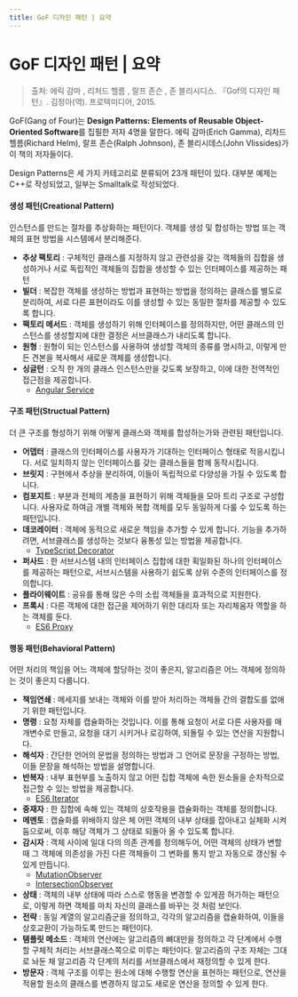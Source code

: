 ```yaml
---
title: GoF 디자인 패턴 | 요약
---
```


# GoF 디자인 패턴 | 요약

> 출처: 에릭 감마 , 리처드 헬름 , 랄프 존슨 , 존 블리시디스. 『Gof의 디자인 패턴』. 김정아(역). 프로텍미디어, 2015.

GoF(Gang of Four)는 **Design Patterns: Elements of Reusable Object-Oriented Software**를 집필한 저자 4명을 말한다.
에릭 감마(Erich Gamma), 리차드 헬름(Richard Helm), 랄프 존슨(Ralph Johnson), 존 블리시데스(John Vlissides)가 이 책의 저자들이다.

Design Patterns은 세 가지 카테고리로 분류되어 23개 패턴이 있다. 대부분 예제는 C++로 작성되었고, 일부는 Smalltalk로 작성되었다. 

#### 생성 패턴(Creational Pattern)
인스턴스를 만드는 절차를 추상화하는 패턴이다.
객체를 생성 및 합성하는 방법 또는 객체의 표현 방법을 시스템에서 분리해준다.

- **추상 팩토리** : 구체적인 클래스를 지정하지 않고 관련성을 갖는 객체들의 집합을 생성하거나 서로 독립적인 객체들의 집합을 생성할 수 있는 인터페이스를 제공하는 패턴
- **빌더** : 복잡한 객체를 생성하는 방법과 표현하는 방법을 정의하는 클래스를 별도로 분리하여, 서로 다른 표현이라도 이를 생성할 수 있는 동일한 절차를 제공할 수 있도록 합니다.
- **팩토리 메서드** : 객체를 생성하기 위해 인터페이스를 정의하지만, 어떤 클래스의 인스턴스를 생성할지에 대한 결정은 서브클래스가 내리도록 합니다.
- **원형** : 원형이 되는 인스턴스를 사용하여 생성할 객체의 종류를 명시하고, 이렇게 만든 견본을 복사해서 새로운 객체를 생성합니다.
- **싱글턴** : 오직 한 개의 클래스 인스턴스만을 갖도록 보장하고, 이에 대한 전역적인 접근점을 제공합니다.
  - [Angular Service](https://angular.io/guide/dependency-injection#injector-hierarchy-and-service-instances)

#### 구조 패턴(Structual Pattern)
더 큰 구조를 형성하기 위해 어떻게 클래스와 객체를 합성하는가와 관련된 패턴입니다.

- **어뎁터** : 클래스의 인터페이스를 사용자가 기대하는 인터페이스 형태로 적응시킵니다. 서로 일치하지 않는 인터페이스를 갖는 클래스들을 함께 동작시킵니다.
- **브릿지** : 구현에서 추상을 분리하여, 이들이 독립적으로 다양성을 가질 수 있도록 합니다.
- **컴포지트** : 부분과 전체의 계층을 표현하기 위해 객체들을 모아 트리 구조로 구성합니다. 사용자로 하여금 개별 객체와 복합 객체를 모두 동일하게 다룰 수 있도록 하는 패턴입니다.
- **데코레이터** : 객체에 동적으로 새로운 책임을 추가할 수 있게 합니다. 기능을 추가하려면, 서브클래스를 생성하는 것보다 융통성 있는 방법을 제공합니다.
  - [TypeScript Decorator](https://www.typescriptlang.org/docs/handbook/decorators.html)
- **퍼사드** : 한 서브시스템 내의 인터페이스 집합에 대한 획일화된 하나의 인터페이스를 제공하는 패턴으로, 서브시스템을 사용하기 쉽도록 상위 수준의 인터페이스를 정의합니다.
- **플라이웨이트** : 공유를 통해 많은 수의 소립 객체들을 효과적으로 지원한다.
- **프록시** : 다른 객체에 대한 접근을 제어하기 위한 대리자 또는 자리체움자 역할을 하는 객체를 둔다.
  - [ES6 Proxy](https://developer.mozilla.org/ko/docs/Web/JavaScript/Reference/Global_Objects/Proxy)

#### 행동 패턴(Behavioral Pattern)
어떤 처리의 책임을 어느 객체에 할당하는 것이 좋은지, 알고리즘은 어느 객체에 정의하는 것이 좋은지 다룹니다.

- **책임연쇄** : 메세지를 보내는 객체와 이를 받아 처리하는 객체들 간의 결합도를 없애기 위한 패턴입니다.
- **명령** : 요청 자체를 캡슐화하는 것입니다. 이를 통해 요청이 서로 다른 사용자를 매개변수로 만들고, 요청을 대기 시키거나 로깅하여, 되돌릴 수 있는 연산을 지원합니다.
- **해석자** : 간단한 언어의 문법을 정의하는 방법과 그 언어로 문장을 구정하는 방법, 이들 문장을 해석하는 방법을 설명합니다.
- **반복자** : 내부 표현부를 노출하지 않고 어떤 집합 객체에 속한 원소들을 순차적으로 접근할 수 있는 방법을 제공합니다.
  - [ES6 Iterator](https://developer.mozilla.org/en-US/docs/Web/JavaScript/Reference/Iteration_protocols)
- **중재자** : 한 집합에 속해 있는 객체의 상호작용을 캡슐화하는 객체를 정의합니다.
- **메멘토** : 캡슐화를 위배하지 않은 체 어떤 객체의 내부 상태를 잡아내고 실체화 시켜둠으로써, 이후 해당 객체가 그 상태로 되돌아 올 수 있도록 합니다.
- **감시자** : 객체 사이에 일대 다의 의존 관계를 정의해두어, 어떤 객체의 상태가 변할 때 그 객체에 의존성을 가진 다른 객체들이 그 변화를 통지 받고 자동으로 갱신될 수 있게 만듭니다.
  - [MutationObserver](https://developer.mozilla.org/ko/docs/Web/API/MutationObserver)
  - [IntersectionObserver](https://developer.mozilla.org/ko/docs/Web/API/IntersectionObserver/IntersectionObserver)
- **상태** : 객체의 내부 상태에 따라 스스로 행동을 변경할 수 있게끔 허가하는 패턴으로, 이렇게 하면 객체를 마치 자신의 클래스를 바꾸는 것 처럼 보인다.
- **전략** : 동일 계열의 알고리즘군을 정의하고, 각각의 알고리즘을 캡슐화하여, 이들을 상호교환이 가능하도록 만드는 패턴이다.
- **탬플릿 메소드** : 객체의 연산에는 알고리즘의 뼈대만을 정의하고 각 단계에서 수행할 구체적 처리는 서브클래스쪽으로 미루는 패턴이다. 알고리즘의 구조 자체는 그대로 놔둔 채 알고리즘 각 단계의 처리를 서브클래스에서 재정의할 수 있게 한다.
- **방문자** : 객체 구조를 이루는 원소에 대해 수행할 연산을 표현하는 패턴으로, 연산을 적용할 원소의 클래스를 변경하지 않고도 새로운 연산을 정의할 수 있게 한다.
